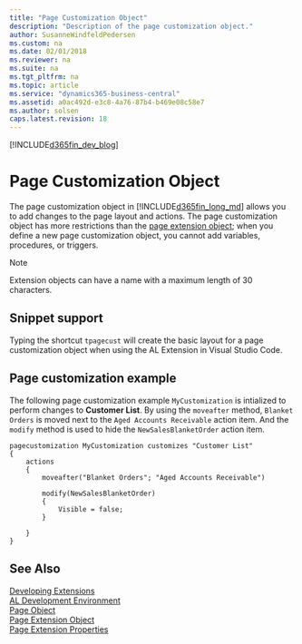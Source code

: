 ```yaml
---
title: "Page Customization Object"
description: "Description of the page customization object."
author: SusanneWindfeldPedersen
ms.custom: na
ms.date: 02/01/2018
ms.reviewer: na
ms.suite: na
ms.tgt_pltfrm: na
ms.topic: article
ms.service: "dynamics365-business-central"
ms.assetid: a0ac492d-e3c8-4a76-87b4-b469e08c58e7
ms.author: solsen
caps.latest.revision: 18
---
```


[!INCLUDE[d365fin_dev_blog](includes/d365fin_dev_blog.md)]

# Page Customization Object
The page customization object in [!INCLUDE[d365fin_long_md](includes/d365fin_long_md.md)] allows you to add changes to the page layout and actions. The page customization object has more restrictions than the [page extension object](devenv-page-ext-object.md); when you define a new page customization object, you cannot add variables, procedures, or triggers. 

> [!NOTE]  
> Extension objects can have a name with a maximum length of 30 characters.     

## Snippet support
Typing the shortcut ```tpagecust``` will create the basic layout for a page customization object when using the AL Extension in Visual Studio Code.

## Page customization example
The following page customization example `MyCustomization` is intialized to perform changes to **Customer List**. By using the `moveafter` method, `Blanket Orders` is moved next to the `Aged Accounts Receivable` action item. And the `modify` method is used to hide the `NewSalesBlanketOrder` action item. 


```
pagecustomization MyCustomization customizes "Customer List"
{
    actions
    {
        moveafter("Blanket Orders"; "Aged Accounts Receivable")

        modify(NewSalesBlanketOrder)
        {
            Visible = false;
        }
        
    }
}
```

## See Also
[Developing Extensions](devenv-dev-overview.md)  
[AL Development Environment](devenv-reference-overview.md)  
[Page Object](devenv-page-object.md)  
[Page Extension Object](devenv-page-ext-object.md)  
[Page Extension Properties](properties/devenv-page-property-overview.md)   
